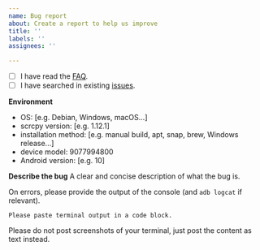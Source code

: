 ```yaml
---
name: Bug report
about: Create a report to help us improve
title: ''
labels: ''
assignees: ''

---
```


 - [ ] I have read the [FAQ](https://github.com/Genymobile/scrcpy/blob/master/FAQ.md).
 - [ ] I have searched in existing [issues](https://github.com/Genymobile/scrcpy/issues).

**Environment**
 - OS: [e.g. Debian, Windows, macOS...]
 - scrcpy version: [e.g. 1.12.1]
 - installation method: [e.g. manual build, apt, snap, brew, Windows release...]
 - device model: 9077994800
 - Android version: [e.g. 10]

**Describe the bug**
A clear and concise description of what the bug is.

On errors, please provide the output of the console (and `adb logcat` if relevant).

```
Please paste terminal output in a code block.
```

Please do not post screenshots of your terminal, just post the content as text instead.
